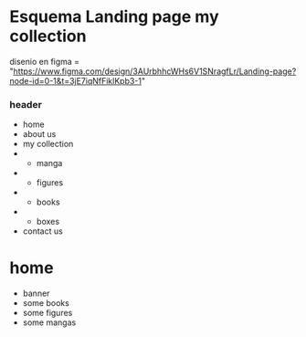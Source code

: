# Esquema Landing page my collection

disenio en figma = "https://www.figma.com/design/3AUrbhhcWHs6V1SNragfLr/Landing-page?node-id=0-1&t=3jE7iqNfFiklKpb3-1"

### header
* home
* about us
* my collection
* * manga
* * figures
* * books
* * boxes
* contact us

# home
* banner
* some books
* some figures
* some mangas
